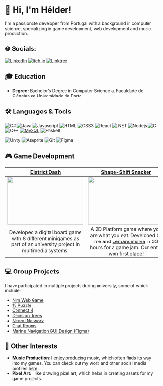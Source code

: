 # 👋 Hi, I'm Hélder!

I'm a passionate developer from Portugal with a background in computer science, specializing in game development, web development and music production.

## 🌐 Socials:
[![LinkedIn](https://img.shields.io/badge/linkedin-%230077B5.svg?style=for-the-badge&logo=linkedin&logoColor=white)](https://www.linkedin.com/in/hélder-ramos) [![Itch.io](https://img.shields.io/badge/Itch-%23FF0B34.svg?style=for-the-badge&logo=Itch.io&logoColor=white)](https://pofinho.itch.io/) [![Linktree](https://img.shields.io/badge/linktree-1de9b6?style=for-the-badge&logo=linktree&logoColor=white)](https://linktr.ee/pofinho)

## 🎓 Education
- **Degree:** Bachelor's Degree in Computer Science at Faculdade de Ciências da Universidade do Porto

## 🛠 Languages & Tools
![C#](https://img.shields.io/badge/C%23-239120?style=for-the-badge&logo=c-sharp&logoColor=white)
![Java](https://img.shields.io/badge/Java-ED8B00?style=for-the-badge&logo=java&logoColor=white)
![Javascript](https://img.shields.io/badge/Javascript-F0DB4F?style=for-the-badge&labelColor=black&logo=javascript&logoColor=F0DB4F)
![HTML](https://img.shields.io/badge/HTML5-E34F26?style=for-the-badge&logo=html5&logoColor=white)
![CSS3](https://img.shields.io/badge/CSS3-1572B6?style=for-the-badge&logo=css3&logoColor=white)
![React](https://img.shields.io/badge/React-20232A?style=for-the-badge&logo=react&logoColor=61DAFB)
![.NET](https://img.shields.io/badge/.NET-5C2D91?style=for-the-badge&logo=.net&logoColor=white)
![Nodejs](https://img.shields.io/badge/Nodejs-3C873A?style=for-the-badge&labelColor=black&logo=node.js&logoColor=3C873A)
![C](https://img.shields.io/badge/C-00599C?style=for-the-badge&logo=c&logoColor=white)
![C++](https://img.shields.io/badge/C++-00599C?style=for-the-badge&logo=cplusplus&logoColor=white)
[![MySQL](https://img.shields.io/badge/MySQL-4479A1?style=for-the-badge&logo=mysql&logoColor=fff)](#)
![Haskell](https://img.shields.io/badge/Haskell-5e5086?style=for-the-badge&logo=haskell&logoColor=white)

![Unity](https://img.shields.io/badge/unity-%23000000.svg?style=for-the-badge&logo=unity&logoColor=white)
![Aseprite](https://img.shields.io/badge/Aseprite-FFFFFF?style=for-the-badge&logo=Aseprite&logoColor=#7D929E)
![Git](https://img.shields.io/badge/Git-F05032?style=for-the-badge&logo=git&logoColor=white)
![Figma](https://img.shields.io/badge/figma-%23F24E1E.svg?style=for-the-badge&logo=figma&logoColor=white)

## 🎮 Game Development

| **<a href="https://pofinho.itch.io/district-dash">District Dash</a>** | **<a href="https://cemanuelsilva.itch.io/shape-shift-snacker-a-slimy-adventure">Shape-Shift Snacker</a>** | **<a href="https://heldergomesramos.github.io/pato-em-fradelos.html">In Development** |
|:-----------------:|:----------------------:|:------------------:|
| <a href="https://pofinho.itch.io/district-dash"><img src="https://github.com/heldergomesramos/heldergomesramos/assets/174441887/6301e43e-890f-47cf-95fa-291d91030936" width="250" height="156"></a> | <a href="https://cemanuelsilva.itch.io/shape-shift-snacker-a-slimy-adventure"><img src="https://github.com/heldergomesramos/heldergomesramos/assets/174441887/ccc40cd6-d998-4a4b-9b04-f20292685ee1" width="250" height="156"></a> | <a href="https://heldergomesramos.github.io/pato-em-fradelos.html"><img src="https://github.com/heldergomesramos/heldergomesramos/assets/174441887/6e2fb52d-33ca-48db-b81a-ffd975984ab3" width="250" height="156"> |
| <div style="max-width: 300px;">Developed a digital board game with 8 different minigames as part of an university project in multimedia systems.</div> | <div style="max-width: 300px;">A 2D Platform game where you are what you eat. Developed by me and <a href="https://github.com/cemanuelsilva">cemanuelsilva</a> in 33 hours for a game jam. Our entry won first place!</div> | <div style="max-width: 300px;">A 2D Metroidvania game I've been working on for the past 2+ years. Although it's not finished yet, it's a labor of love where I continuously learn and improve.</div> |

## 💻 Group Projects
I have participated in multiple projects during university, some of which include:
- [Nim Web Game](https://github.com/heldergomesramos/Nim-Web-Game)
- [15 Puzzle](https://github.com/heldergomesramos/15-puzzle)
- [Connect 4](https://github.com/heldergomesramos/Connect-4)
- [Decision Trees](https://github.com/heldergomesramos/Decision-Trees)
- [Neural Network](https://github.com/heldergomesramos/Neural-Network)
- [Chat Rooms](https://github.com/heldergomesramos/Chat-Rooms)
- [Marine Navigation GUI Design (Figma)](https://www.figma.com/proto/B27Lz0tdjttjnXNI5kUbyF/Navega%C3%A7%C3%A3o?node-id=1-2&starting-point-node-id=1%3A2&t=DRUXlnKmiU4G2I4q-1)


## 🎨 Other Interests
- **Music Production:** I enjoy producing music, which often finds its way into my games. You can check out my work and other social media profiles [here](https://linktr.ee/pofinho).
- **Pixel Art:** I like drawing pixel art, which helps in creating assets for my game projects.
